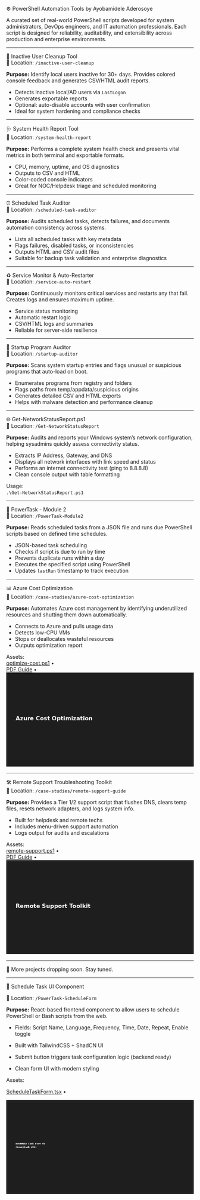 ⚙️ PowerShell Automation Tools by Ayobamidele Aderosoye

A curated set of real-world PowerShell scripts developed for system administrators, DevOps engineers, and IT automation professionals. Each script is designed for reliability, auditability, and extensibility across production and enterprise environments.

---

🔧 Inactive User Cleanup Tool  
📂 Location: `/inactive-user-cleanup`

**Purpose:** Identify local users inactive for 30+ days. Provides colored console feedback and generates CSV/HTML audit reports.

- Detects inactive local/AD users via `LastLogon`
- Generates exportable reports
- Optional: auto-disable accounts with user confirmation
- Ideal for system hardening and compliance checks

---

🩺 System Health Report Tool  
📂 Location: `/system-health-report`

**Purpose:** Performs a complete system health check and presents vital metrics in both terminal and exportable formats.

- CPU, memory, uptime, and OS diagnostics
- Outputs to CSV and HTML
- Color-coded console indicators
- Great for NOC/Helpdesk triage and scheduled monitoring

---

⏰ Scheduled Task Auditor  
📂 Location: `/scheduled-task-auditor`

**Purpose:** Audits scheduled tasks, detects failures, and documents automation consistency across systems.

- Lists all scheduled tasks with key metadata
- Flags failures, disabled tasks, or inconsistencies
- Outputs HTML and CSV audit files
- Suitable for backup task validation and enterprise diagnostics

---

♻️ Service Monitor & Auto-Restarter  
📂 Location: `/service-auto-restart`

**Purpose:** Continuously monitors critical services and restarts any that fail. Creates logs and ensures maximum uptime.

- Service status monitoring
- Automatic restart logic
- CSV/HTML logs and summaries
- Reliable for server-side resilience

---

🚀 Startup Program Auditor  
📂 Location: `/startup-auditor`

**Purpose:** Scans system startup entries and flags unusual or suspicious programs that auto-load on boot.

- Enumerates programs from registry and folders
- Flags paths from temp/appdata/suspicious origins
- Generates detailed CSV and HTML exports
- Helps with malware detection and performance cleanup

---

🌐 Get-NetworkStatusReport.ps1  
📂 Location: `/Get-NetworkStatusReport`

**Purpose:** Audits and reports your Windows system’s network configuration, helping sysadmins quickly assess connectivity status.

- Extracts IP Address, Gateway, and DNS
- Displays all network interfaces with link speed and status
- Performs an internet connectivity test (ping to 8.8.8.8)
- Clean console output with table formatting

Usage:  
`.\Get-NetworkStatusReport.ps1`

---

🧠 PowerTask - Module 2  
📂 Location: `/PowerTask-Module2`

**Purpose:** Reads scheduled tasks from a JSON file and runs due PowerShell scripts based on defined time schedules.

- JSON-based task scheduling
- Checks if script is due to run by time
- Prevents duplicate runs within a day
- Executes the specified script using PowerShell
- Updates `lastRun` timestamp to track execution

---

📊 Azure Cost Optimization  
📂 Location: `/case-studies/azure-cost-optimization`

**Purpose:** Automates Azure cost management by identifying underutilized resources and shutting them down automatically.

- Connects to Azure and pulls usage data
- Detects low-CPU VMs
- Stops or deallocates wasteful resources
- Outputs optimization report

Assets:  
[optimize-cost.ps1](./case-studies/azure-cost-optimization/optimize-cost.ps1) •  
[PDF Guide](./case-studies/azure-cost-optimization/azure-cost-optimization.pdf) •  
![Preview](./case-studies/azure-cost-optimization/azure-cost-optimization.png)

---

🛠️ Remote Support Troubleshooting Toolkit  
📂 Location: `/case-studies/remote-support-guide`

**Purpose:** Provides a Tier 1/2 support script that flushes DNS, clears temp files, resets network adapters, and logs system info.

- Built for helpdesk and remote techs
- Includes menu-driven support automation
- Logs output for audits and escalations

Assets:  
[remote-support.ps1](./case-studies/remote-support-guide/remote-support.ps1) •  
[PDF Guide](./case-studies/remote-support-guide/remote-support-guide.pdf) •  
![Preview](./case-studies/remote-support-guide/remote-support-guide.png)

---

🔁 More projects dropping soon. Stay tuned.

---



🧩 Schedule Task UI Component  

📂 Location: `/PowerTask-ScheduleForm`



**Purpose:** React-based frontend component to allow users to schedule PowerShell or Bash scripts from the web.



- Fields: Script Name, Language, Frequency, Time, Date, Repeat, Enable toggle

- Built with TailwindCSS + ShadCN UI

- Submit button triggers task configuration logic (backend ready)

- Clean form UI with modern styling



Assets:  

[ScheduleTaskForm.tsx](./PowerTask-ScheduleForm/ScheduleTaskForm.tsx) •  

![Preview Image](./PowerTask-ScheduleForm/schedule_task_preview.png)
